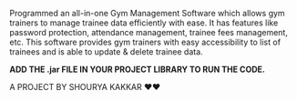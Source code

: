 Programmed an all-in-one Gym Management Software which allows gym trainers to manage trainee data efficiently with ease. It has features like password protection, attendance management, trainee fees management, etc. This software provides gym trainers with easy accessibility to list of trainees and is able to update & delete trainee data.

**ADD THE .jar FILE IN YOUR PROJECT LIBRARY TO RUN THE CODE.**

A PROJECT BY SHOURYA KAKKAR ❤️❤️
